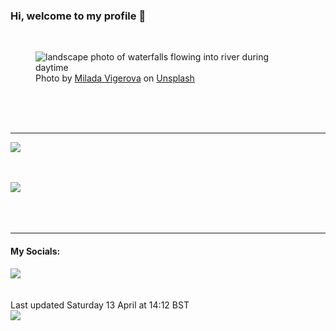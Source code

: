 <h3>Hi, welcome to my profile 👋</h3>

<br />
<figure>
  <img
    src="https://images.unsplash.com/photo-1442850473887-0fb77cd0b337?crop=entropy&cs=tinysrgb&fit=max&fm=jpg&ixid=M3wyNzQ3MDB8MHwxfHJhbmRvbXx8fHx8fHx8fDE3MTMwMTA2ODN8&ixlib=rb-4.0.3&q=80&w=1080&auto=format"
    alt="landscape photo of waterfalls flowing into river during daytime" 
  />
  <figcaption>Photo by <a
    href="https://unsplash.com/@milada_vigerova?utm_source=Profile%20readme&utm_medium=referral">Milada Vigerova</a> on <a
    href="https://unsplash.com/?utm_source=Profile%20readme&utm_medium=referral">Unsplash</a></figcaption>
</figure>




  <br /><br /><br />

<hr />
<img
  src="https://github-readme-stats.vercel.app/api?username=shanelucy&show_icons=true&theme=calm"
/>
<br /><br /><br />

<img 
  src="https://github-readme-stats.vercel.app/api/top-langs/?username=shanelucy&theme=calm"
/>
<br /><br /><br /><br />
<hr />
<h4>My Socials:</h4>
<a href="https://uk.linkedin.com/in/shane-lucy-4735b616a">
  <img
    src="https://img.shields.io/badge/linkedin%20-%230077B5.svg?&style=for-the-badge&logo=linkedin&logoColor=white"
  />
</a>
<br /><br /><br />
Last updated Saturday 13 April at 14:12 BST
<br />
<img
  src="https://github.com/ShaneLucy/ShaneLucy/workflows/README%20build/badge.svg"
/>
